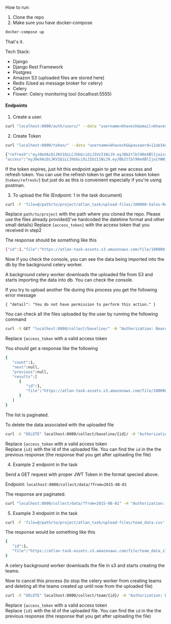 How to run:
1. Clone the repo
2. Make sure you have docker-compose
```bash
docker-compose up
```
That's it.



Tech Stack:
 - Django
 - Django Rest Framework
 - Postgres
 - Amazon S3 (uploaded files are stored here)
 - Redis (Used as message broker for celery)
 - Celery
 - Flower: Celery monitoring tool (localhost:5555)


#### Endpoints

1. Create a user.
```bash
curl "localhost:8000/auth/users/" --data "username=bhavesh&email=bhaveshpraveen10@gmail.com&password=12ab34cd"
```
  
2. Create Token
```bash
curl "localhost:8000/token/" --data "username=bhavesh&&password=12ab34cd"

{"refresh":"eyJ0eXAiOiJKV1QiLCJhbGciOiJIUzI1NiJ9.eyJ0b2tlbl90eXBlIjoicmVmcmVzaCIsImV4cCI6MTU2NjA0OTQ5MiwianRpIjoiYmJhMDIzZTEyZWY5NGNkODhhNDYyYjVmM2U4ODQ2ZjciLCJ1c2VyX2lkIjoxfQ.dlE5dqGSOrgp4UntI7GEgOkKa4-Z1VEwk482mx0Oq1A",
"access":"eyJ0eXAiOiJKV1QiLCJhbGciOiJIUzI1NiJ9.eyJ0b2tlbl90eXBlIjoiYWNjZXNzIiwiZXhwIjoxNTY1OTY0ODkyLCJqdGkiOiIwZjU3MmFkM2EyNDU0MThhOGQyMTdmZDQ1NDQyMGJhZiIsInVzZXJfaWQiOjF9.Be4rxvTm6NfzrQ02LkCXZORskx1xw4HqBMa6taFaC-M"}
```

If the token expires, just hit this endpoint again to get new access and refresh token.
You can use the refresh token to get the acess token token (`token/refresh/`) but just do as this is convenient especially if you're using postman. 
  
3. To upload the file (Endpoint: 1 in the task document)
```bash
curl -F 'file=@/path/to/project/atlan_task/upload-files/100000-Sales-Records.csv' http://localhost:8000/collect/baseline/ -H "Authorization: Bearer {access token}"
```
Replace `path/to/project` with the path where you cloned the repo. Please use the files already provided(I've hardcoded the datetime format and other small details)
Replace `{access_token}` with the access token that you received in step2

The response should be something like this
```bash
{"id":1,"file":"https://atlan-task-assets.s3.amazonaws.com/file/100000-Sales-Records.csv"}%
```

Now if you check the console, you can see the data being imported into the db by the background celery worker.

A background celery worker downloads the uploaded file from S3 and starts importing the data into db. You can check the console.

If you try to upload another file during this process you get the following error message

`{
    "detail": "You do not have permission to perform this action."
}`

You can check all the files uploaded by the user by running the following command
```bash
curl -X GET "localhost:8000/collect/baseline/" -H "Authorization: Bearer {access_token}"
```

Replace `{access_token` with a valid access token

You should get a response like the following
```bash
{
   "count":1,
   "next":null,
   "previous":null,
   "results":[
      {
         "id":1,
         "file":"https://atlan-task-assets.s3.amazonaws.com/file/100000-Sales-Records.csv"
      }
   ]
}
```

The list is paginated.

To delete the data associated with the uploaded file
```bash
curl -X "DELETE" localhost:8000/collect/baseline/{id}/ -H "Authorization: Bearer {access_token}"
```

Replace `{access_token` with a valid access token  
Replace `{id}` with the id of the uploaded file. You can find the `id` in the the previous response (the response that you get after uploading the file)


4. Example 2 endpoint in the task  

Send a GET request with proper JWT Token in the format specied above.

Endpoint: `localhost:8000/collect/data/?from=2015-08-01`

The response are paginated.

```bash
curl "localhost:8000/collect/data/?from=2015-08-01" -H "Authorization: Bearer {access_token}"
```

5. Example 3 endpoint in the task
``` bash
curl -F 'file=@/path/to/project/atlan_task/upload-files/team_data.csv' http://localhost:8000/collect/team/ -H "Authorization: Bearer {access_token}"
```

The response would be something like this

```bash
{
   "id":1,
   "file":"https://atlan-task-assets.s3.amazonaws.com/file/team_data_zIkb5K3.csv"
}
```

A celery background worker downloads the file in s3 and starts creating the teams.

Now to cancel this process (to stop the celery worker from creating teams and deleting all the teams created up until now from the uploaded file)


```bash
curl -X "DELETE" localhost:8000/collect/team/{id}/ -H "Authorization: Bearer {access_token}"
```

Replace `{access_token` with a valid access token  
Replace `{id}` with the id of the uploaded file. You can find the `id` in the the previous response (the response that you get after uploading the file)